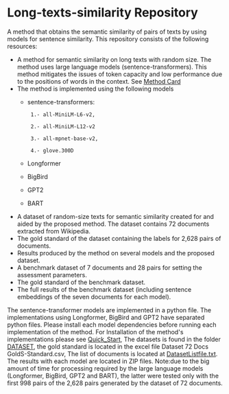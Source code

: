 # Long-texts-similarity Repository 
A method that obtains the semantic similarity of pairs of texts by using models for sentence similarity.
This repository consists of the following resources:
* A method for semantic similarity on long texts with random size. The method uses large language models (sentence-transformers). This method mitigates the issues of token capacity and low performance due to the positions of words in the context. See [Method Card](Method_Card.md) 
* The method is implemented using the following models
     * sentence-transformers:
       
            1.- all-MiniLM-L6-v2,
       
            2.- all-MiniLM-L12-v2
       
            3.- all-mpnet-base-v2,

            4.- glove.300D
       
     * Longformer
     * BigBird
     * GPT2
     * BART
* A dataset of random-size texts for semantic similarity created for and aided by the proposed method. The dataset contains 72 documents extracted from Wikipedia.
* The gold standard  of the dataset containing the labels for 2,628 pairs of documents.
* Results produced by the method on several models and the proposed dataset.
* A benchmark dataset of 7 documents and 28 pairs for setting the  assessment parameters.
* The gold standard  of the  benchmark dataset.
* The full results of the benchmark dataset (including sentence embeddings of the seven documents for each model).
  
  
The sentence-transformer models are implemented in a python file. The implementations using Longformer, BigBird and GPT2 have separated python files. Please install each model dependencies before running each implementation of the method. For Installation of the method's implementations please see [Quick_Start](Quick_Start.md), The datasets is found in the folder [DATASET](DATASET), the gold standard is located in the excel file Dataset 72 Docs GoldS-Standard.csv, The list of documents is located at [DatasetListfile.txt](DatasetListfile.txt). The results with each model are located in ZIP files. Note:due to the big amount of time for processing required by the large language models (Longformer, BigBird, GPT2 and BART), the latter were tested only with the first 998 pairs of the 2,628 pairs generated by the dataset of  72 documents. 
